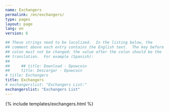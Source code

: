 ```yaml
---
name: Exchangers
permalink: /en/exchangers/
type: pages
layout: page
lang: en
version: 6

## These strings need to be localized.  In the listing below, the
## comment above each entry contains the English text.  The key before the
## colon must not be changed; the value after the colon should be the
## translation.  For example (Spanish):
##
##     ## title: Download - Dpowcoin
##     title: Descargar - Dpowcoin
# title: Exchangers
title: Exchangers
# exchangerslist: "Exchangers List:"
exchangerslist: "Exchangers List"
---
```


{% include templates/exchangers.html %}
